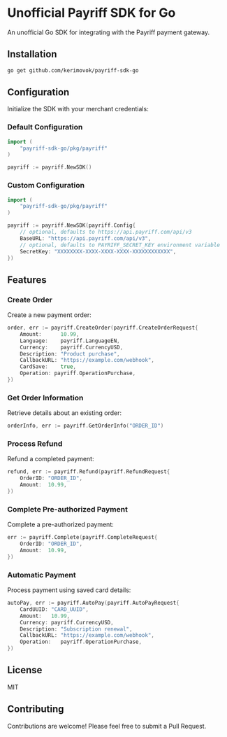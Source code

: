 # Unofficial Payriff SDK for Go

An unofficial Go SDK for integrating with the Payriff payment gateway.

## Installation

```bash
go get github.com/kerimovok/payriff-sdk-go
```

## Configuration

Initialize the SDK with your merchant credentials:

### Default Configuration

```go
import (
	"payriff-sdk-go/pkg/payriff"
)

payriff := payriff.NewSDK()
```

### Custom Configuration

```go
import (
	"payriff-sdk-go/pkg/payriff"
)

payriff := payriff.NewSDK(payriff.Config{
	// optional, defaults to https://api.payriff.com/api/v3
	BaseURL: "https://api.payriff.com/api/v3",
	// optional, defaults to PAYRIFF_SECRET_KEY environment variable
	SecretKey: "XXXXXXXX-XXXX-XXXX-XXXX-XXXXXXXXXXXX",
})
```

## Features

### Create Order

Create a new payment order:

```go
order, err := payriff.CreateOrder(payriff.CreateOrderRequest{
	Amount:      10.99,
	Language:    payriff.LanguageEN,
	Currency:    payriff.CurrencyUSD,
	Description: "Product purchase",
	CallbackURL: "https://example.com/webhook",
	CardSave:    true,
	Operation: payriff.OperationPurchase,
})
```

### Get Order Information

Retrieve details about an existing order:

```go
orderInfo, err := payriff.GetOrderInfo("ORDER_ID")
```

### Process Refund

Refund a completed payment:

```go
refund, err := payriff.Refund(payriff.RefundRequest{
	OrderID: "ORDER_ID",
	Amount:  10.99,
})
```

### Complete Pre-authorized Payment

Complete a pre-authorized payment:

```go
err := payriff.Complete(payriff.CompleteRequest{
	OrderID: "ORDER_ID",
	Amount:  10.99,
})
```

### Automatic Payment

Process payment using saved card details:

```go
autoPay, err := payriff.AutoPay(payriff.AutoPayRequest{
	CardUUID: "CARD_UUID",
	Amount:   10.99,
	Currency: payriff.CurrencyUSD,
	Description: "Subscription renewal",
	CallbackURL: "https://example.com/webhook",
	Operation:   payriff.OperationPurchase,
})
```

## License

MIT

## Contributing

Contributions are welcome! Please feel free to submit a Pull Request.
